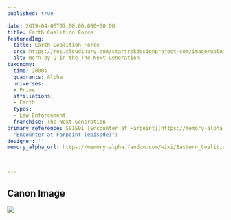 ```yaml
---
published: true

date: 2019-04-06T07:00:00.000+00:00
title: Earth Coalition Force
featuredImg:
  title: Earth Coalition Force
  src: https://res.cloudinary.com/startrekdesignproject-com/image/upload/v1629336351/EarthCoalitionForce.png
  alt: Worn by Q in the The Next Generation
taxonomy:
  time: 2000s
  quadrants: Alpha
  universes:
  - Prime
  affiliations:
  - Earth
  types:
  - Law Enforcement
  franchise: The Next Generation
primary_reference: S01E01 [Encounter at Farpoint](https://memory-alpha.fandom.com/wiki/Encounter_at_Farpoint_(episode)
  "Encounter at Farpoint (episode)")
designer: ''
memory_alpha_url: https://memory-alpha.fandom.com/wiki/Eastern_Coalition



---
```

## Canon Image

![](https://res.cloudinary.com/startrekdesignproject-com/image/upload/v1554593865/EarthColaitionForce1.jpg)